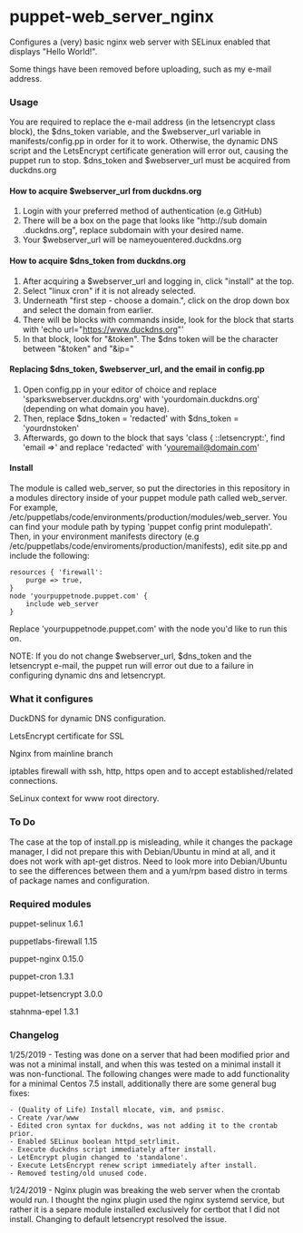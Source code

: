 # puppet-web_server_nginx

Configures a (very) basic nginx web server with SELinux enabled that displays "Hello World!".

Some things have been removed before uploading, such as my e-mail address.

### Usage

You are required to replace the e-mail address (in the letsencrypt class block), the $dns_token variable, and the $webserver_url variable in manifests/config.pp in order for it to work. Otherwise, the dynamic DNS script and the LetsEncrypt certificate generation will error out, causing the puppet run to stop. $dns_token and $webserver_url must be acquired from duckdns.org

#### How to acquire $webserver_url from duckdns.org
1. Login with your preferred method of authentication (e.g GitHub)
 2. There will be a box on the page that looks like "http://sub domain     .duckdns.org", replace subdomain with your desired name.
 3. Your $webserver_url will be nameyouentered.duckdns.org
 
 #### How to acquire $dns_token from duckdns.org
 1. After acquiring a $webserver_url and logging in, click "install" at the top.
 2. Select "linux cron" if it is not already selected.
 3. Underneath "first step - choose a domain.", click on the drop down box and select the domain from earlier.
 4. There will be blocks with commands inside, look for the block that starts with 'echo url="https://www.duckdns.org"'
 5. In that block, look for "&token". The $dns token will be the character between "&token" and "&ip="
 
 #### Replacing $dns_token, $webserver_url, and the email in config.pp
1. Open config.pp in your editor of choice and replace 'sparkswebserver.duckdns.org' with 'yourdomain.duckdns.org' (depending on what domain you have).
2. Then, replace $dns_token = 'redacted' with $dns_token = 'yourdnstoken'
3. Afterwards, go down to the block that says 'class { ::letsencrypt:', find 'email =>' and replace 'redacted' with 'youremail@domain.com'

#### Install
The module is called web_server, so put the directories in this repository in a modules directory inside of your puppet module path called web_server. For example, /etc/puppetlabs/code/environments/production/modules/web_server. You can find your module path by typing 'puppet config print modulepath'. Then, in your environment manifests directory (e.g /etc/puppetlabs/code/enviroments/production/manifests), edit site.pp and include the following:

    resources { 'firewall':
        purge => true,
    }
    node 'yourpuppetnode.puppet.com' {
        include web_server
    }
Replace 'yourpuppetnode.puppet.com' with the node you'd like to run this on.

NOTE: If you do not change $webserver_url, $dns_token and the letsencrypt e-mail, the puppet run will error out due to a failure in configuring dynamic dns and letsencrypt.

### What it configures
DuckDNS for dynamic DNS configuration.

LetsEncrypt certificate for SSL

Nginx from mainline branch

iptables firewall with ssh, http, https open and to accept established/related connections.

SeLinux context for www root directory.

### To Do 
The case at the top of install.pp is misleading, while it changes the package manager, I did not prepare this with Debian/Ubuntu in mind at all, and it does not work with apt-get distros. Need to look more into Debian/Ubuntu to see the differences between them and a yum/rpm based distro in terms of package names and configuration.

### Required modules
puppet-selinux 1.6.1

puppetlabs-firewall 1.15

puppet-nginx 0.15.0

puppet-cron 1.3.1

puppet-letsencrypt 3.0.0

stahnma-epel 1.3.1

### Changelog
1/25/2019 - Testing was done on a server that had been modified prior and was not a minimal install, and when this was tested on a minimal install it was non-functional. The following changes were made to add functionality for a minimal Centos 7.5 install, additionally there are some general bug fixes:

    - (Quality of Life) Install mlocate, vim, and psmisc.
    - Create /var/www
    - Edited cron syntax for duckdns, was not adding it to the crontab prior.
    - Enabled SELinux boolean httpd_setrlimit.
    - Execute duckdns script immediately after install.
    - LetEncrypt plugin changed to 'standalone'.
    - Execute LetsEncrypt renew script immediately after install.
    - Removed testing/old unused code.


1/24/2019 - Nginx plugin was breaking the web server when the crontab would run. I thought the nginx plugin used the nginx systemd service, but rather it is a separe module installed exclusively for certbot that I did not install. Changing to default letsencrypt resolved the issue.
